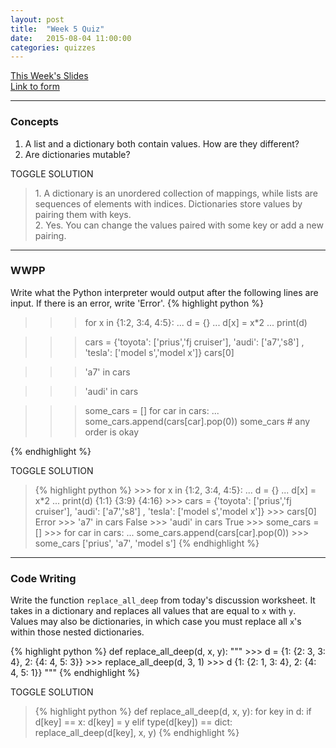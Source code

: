 ```yaml
---
layout: post
title:  "Week 5 Quiz"
date:   2015-08-04 11:00:00
categories: quizzes
---
```


[This Week's Slides](https://docs.google.com/presentation/d/132hKvcz5OPqOiJfBFuOjTflGQzJS6_DGwCPsU0qUNo8/edit?usp=sharing)  
[Link to form](https://docs.google.com/a/berkeley.edu/forms/d/1Pj2oU_nOk7LV3oxGd32Qrk6ZaWlQDa_HZE_211K3Bd8/viewform)

---

### Concepts
1. A list and a dictionary both contain values. How are they different?
2. Are dictionaries mutable?

<a class="btn btn-default solution-toggle">TOGGLE SOLUTION</a>

<blockquote class="solution">
1. A dictionary is an unordered collection of mappings, while lists are sequences of elements with indices. Dictionaries store values by pairing them with keys.<br/>
2. Yes. You can change the values paired with some key or add a new pairing.
</blockquote>

---

### WWPP  
Write what the Python interpreter would output after the following lines are input. If there is an error, write 'Error'.
{% highlight python %}
>>> for x in {1:2, 3:4, 4:5}:
...    	d = {}
... 	d[x] = x*2
... 	print(d)

>>> cars = {'toyota': ['prius','fj cruiser'], 'audi': ['a7','s8'] , 'tesla': ['model s','model x']}
>>> cars[0]

>>> 'a7' in cars

>>> 'audi' in cars

>>> some_cars = []
>>> for car in cars:
...     some_cars.append(cars[car].pop(0))
>>> some_cars # any order is okay

{% endhighlight %}

<a class="btn btn-default solution-toggle-2">TOGGLE SOLUTION</a>

<blockquote class="solution-2">{% highlight python %}
>>> for x in {1:2, 3:4, 4:5}:
...    	d = {}
... 	d[x] = x*2
... 	print(d)
{1:1}
{3:9}
{4:16}
>>> cars = {'toyota': ['prius','fj cruiser'], 'audi': ['a7','s8'] , 'tesla': ['model s','model x']}
>>> cars[0]
Error
>>> 'a7' in cars
False
>>> 'audi' in cars
True
>>> some_cars = []
>>> for car in cars:
...     some_cars.append(cars[car].pop(0))
>>> some_cars
['prius', 'a7', 'model s']
{% endhighlight %}
</blockquote>

---

### Code Writing
Write the function `replace_all_deep` from today's discussion worksheet. It takes in a dictionary and replaces all values that are equal to `x` with `y`. Values may also be dictionaries, in which case you must replace all `x`'s within those nested dictionaries.

{% highlight python %}
def replace_all_deep(d, x, y):
    """
    >>> d = {1: {2: 3, 3: 4}, 2: {4: 4, 5: 3}}
    >>> replace_all_deep(d, 3, 1)
    >>> d
    {1: {2: 1, 3: 4}, 2: {4: 4, 5: 1}}
    """
{% endhighlight %}

<a class="btn btn-default solution-toggle-3">TOGGLE SOLUTION</a>

<blockquote class="solution-3">{% highlight python %}
def replace_all_deep(d, x, y):
    for key in d:
        if d[key] == x:
            d[key] = y
        elif type(d[key]) == dict:
            replace_all_deep(d[key], x, y)
{% endhighlight %}
</blockquote>

